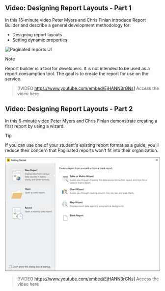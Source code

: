 ## Video: Designing Report Layouts - Part 1

In this 16-minute video Peter Myers and Chris Finlan introduce Report Builder and describe a general development methodology for:
- Designing report layouts 
- Setting dynamic properties

![Paginated reports UI](../media/ui.png)
 
> [!NOTE]
> Report builder is a tool for developers. It is not intended to be used as a report consumption tool.
> The goal is to create the report for use on the service.

> [!VIDEO https://www.youtube.com/embed/EjHANN3rGNs]
> Access the video here



## Video: Designing Report Layouts - Part 2

In this 6-minute video Peter Myers and Chris Finlan demonstrate creating a first report by using a wizard.

> [!TIP]
> If you can use one of your student's existing report format as a guide, you'll reduce their concern that Paginated reports won't fit into their organization. 
 
![UI of the paginated reports wizard](../media/wizard.png)

> [!VIDEO https://www.youtube.com/embed/EjHANN3rGNs]
> Access the video here